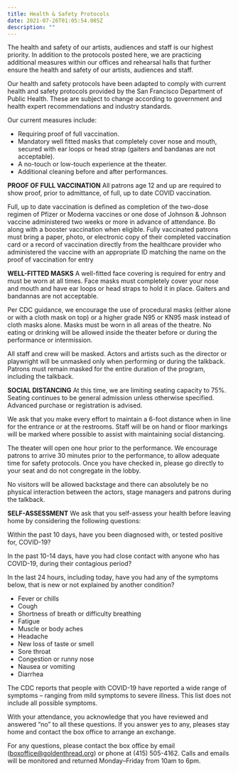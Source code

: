 ```yaml
---
title: Health & Safety Protocols
date: 2021-07-26T01:05:54.085Z
description: ""
---
```

The health and safety of our artists, audiences and staff is our highest priority. In addition to the protocols posted here, we are practicing additional measures within our offices and rehearsal halls that further ensure the health and safety of our artists, audiences and staff.

Our health and safety protocols have been adapted to comply with current health and safety protocols provided by the San Francisco Department of Public Health. These are subject to change according to government and health expert recommendations and industry standards.

Our current measures include:

* Requiring proof of full vaccination.
* Mandatory well fitted masks that completely cover nose and mouth, secured with ear loops or head strap (gaiters and bandanas are not acceptable).
* A no-touch or low-touch experience at the theater.
* Additional cleaning before and after performances.

**PROOF OF FULL VACCINATION**
All patrons age 12 and up are required to show proof, prior to admittance, of full, up to date COVID vaccination.

Full, up to date vaccination is defined as completion of the two-dose regimen of Pfizer or Moderna vaccines or one dose of Johnson & Johnson vaccine administered two weeks or more in advance of attendance. Bo along with a booster vaccination when eligible. Fully vaccinated patrons must bring a paper, photo, or electronic copy of their completed vaccination card or a record of vaccination directly from the healthcare provider who administered the vaccine with an appropriate ID matching the name on the proof of vaccination for entry

**WELL-FITTED MASKS**
A well-fitted face covering is required for entry and must be worn at all times. Face masks must completely cover your nose and mouth and have ear loops or head straps to hold it in place. Gaiters and bandannas are not acceptable.

Per CDC guidance, we encourage the use of procedural masks (either alone or with a cloth mask on top) or a higher grade N95 or KN95 mask instead of cloth masks alone. Masks must be worn in all areas of the theatre. No eating or drinking will be allowed inside the theater before or during the performance or intermission.

All staff and crew will be masked. Actors and artists such as the director or playwright will be unmasked only when performing or during the talkback. Patrons must remain masked for the entire duration of the program, including the talkback.

**SOCIAL DISTANCING**
At this time, we are limiting seating capacity to 75%. Seating continues to be general admission unless otherwise specified. Advanced purchase or registration is advised.

We ask that you make every effort to maintain a 6-foot distance when in line for the entrance or at the restrooms. Staff will be on hand or floor markings will be marked where possible to assist with maintaining social distancing.

The theater will open one hour prior to the performance. We encourage patrons to arrive 30 minutes prior to the performance, to allow adequate time for safety protocols. Once you have checked in, please go directly to your seat and do not congregate in the lobby.

No visitors will be allowed backstage and there can absolutely be no physical interaction between the actors, stage managers and patrons during the talkback.

**SELF-ASSESSMENT**
We ask that you self-assess your health before leaving home by considering the following questions:

Within the past 10 days, have you been diagnosed with, or tested positive for, COVID-19?

In the past 10-14 days, have you had close contact with anyone who has COVID-19, during their contagious period?

In the last 24 hours, including today, have you had any of the symptoms below, that is new or not explained by another condition?

* Fever or chills
* Cough
* Shortness of breath or difficulty breathing
* Fatigue
* Muscle or body aches
* Headache
* New loss of taste or smell
* Sore throat
* Congestion or runny nose
* Nausea or vomiting
* Diarrhea

The CDC reports that people with COVID-19 have reported a wide range of symptoms – ranging from mild symptoms to severe illness. This list does not include all possible symptoms.

With your attendance, you acknowledge that you have reviewed and answered “no” to all these questions. If you answer yes to any, pleases stay home and contact the box office to arrange an exchange.

For any questions, please contact the box office by email (boxoffice@goldenthread.org) or phone at (415) 505-4162. Calls and emails will be monitored and returned Monday–Friday from 10am to 6pm.